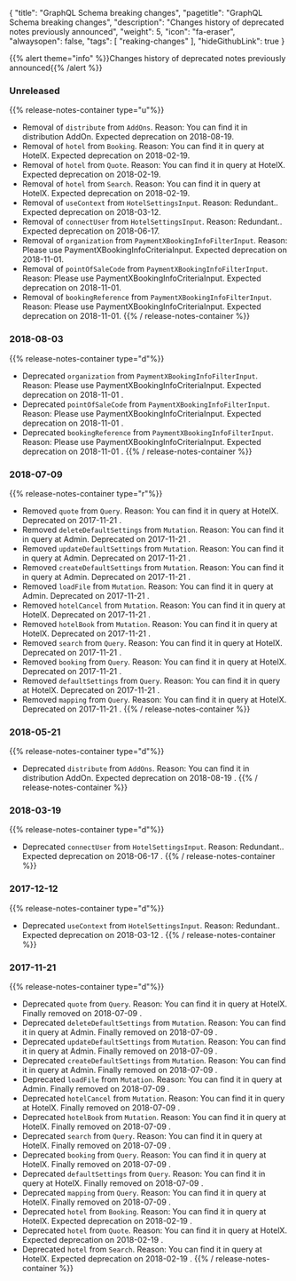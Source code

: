 {
	"title": "GraphQL Schema breaking changes",
	"pagetitle": "GraphQL Schema breaking changes",
	"description": "Changes history of deprecated notes previously announced",
	"weight": 5,
	"icon": "fa-eraser",
	"alwaysopen": false,
	"tags": [
		"reaking-changes"
	],
	"hideGithubLink": true
}

{{% alert theme="info" %}}Changes history of deprecated notes previously announced{{% /alert %}}

### Unreleased
{{% release-notes-container type="u"%}}
- Removal of `distribute` from `AddOns`. Reason: You can find it in distribution AddOn.  Expected deprecation on 2018-08-19.
- Removal of `hotel` from `Booking`. Reason: You can find it in query at HotelX.  Expected deprecation on 2018-02-19.
- Removal of `hotel` from `Quote`. Reason: You can find it in query at HotelX.  Expected deprecation on 2018-02-19.
- Removal of `hotel` from `Search`. Reason: You can find it in query at HotelX.  Expected deprecation on 2018-02-19.
- Removal of `useContext` from `HotelSettingsInput`. Reason: Redundant..  Expected deprecation on 2018-03-12.
- Removal of `connectUser` from `HotelSettingsInput`. Reason: Redundant..  Expected deprecation on 2018-06-17.
- Removal of `organization` from `PaymentXBookingInfoFilterInput`. Reason: Please use PaymentXBookingInfoCriteriaInput.  Expected deprecation on 2018-11-01.
- Removal of `pointOfSaleCode` from `PaymentXBookingInfoFilterInput`. Reason: Please use PaymentXBookingInfoCriteriaInput.  Expected deprecation on 2018-11-01.
- Removal of `bookingReference` from `PaymentXBookingInfoFilterInput`. Reason: Please use PaymentXBookingInfoCriteriaInput.  Expected deprecation on 2018-11-01.
{{% / release-notes-container %}}
### 2018-08-03
{{% release-notes-container type="d"%}}
- Deprecated `organization` from `PaymentXBookingInfoFilterInput`. Reason: Please use PaymentXBookingInfoCriteriaInput. Expected deprecation on 2018-11-01 .
- Deprecated `pointOfSaleCode` from `PaymentXBookingInfoFilterInput`. Reason: Please use PaymentXBookingInfoCriteriaInput. Expected deprecation on 2018-11-01 .
- Deprecated `bookingReference` from `PaymentXBookingInfoFilterInput`. Reason: Please use PaymentXBookingInfoCriteriaInput. Expected deprecation on 2018-11-01 .
{{% / release-notes-container %}}
### 2018-07-09
{{% release-notes-container type="r"%}}
- Removed `quote` from `Query`. Reason: You can find it in query at HotelX. Deprecated on 2017-11-21 .
- Removed `deleteDefaultSettings` from `Mutation`. Reason: You can find it in query at Admin. Deprecated on 2017-11-21 .
- Removed `updateDefaultSettings` from `Mutation`. Reason: You can find it in query at Admin. Deprecated on 2017-11-21 .
- Removed `createDefaultSettings` from `Mutation`. Reason: You can find it in query at Admin. Deprecated on 2017-11-21 .
- Removed `loadFile` from `Mutation`. Reason: You can find it in query at Admin. Deprecated on 2017-11-21 .
- Removed `hotelCancel` from `Mutation`. Reason: You can find it in query at HotelX. Deprecated on 2017-11-21 .
- Removed `hotelBook` from `Mutation`. Reason: You can find it in query at HotelX. Deprecated on 2017-11-21 .
- Removed `search` from `Query`. Reason: You can find it in query at HotelX. Deprecated on 2017-11-21 .
- Removed `booking` from `Query`. Reason: You can find it in query at HotelX. Deprecated on 2017-11-21 .
- Removed `defaultSettings` from `Query`. Reason: You can find it in query at HotelX. Deprecated on 2017-11-21 .
- Removed `mapping` from `Query`. Reason: You can find it in query at HotelX. Deprecated on 2017-11-21 .
{{% / release-notes-container %}}
### 2018-05-21
{{% release-notes-container type="d"%}}
- Deprecated `distribute` from `AddOns`. Reason: You can find it in distribution AddOn. Expected deprecation on 2018-08-19 .
{{% / release-notes-container %}}
### 2018-03-19
{{% release-notes-container type="d"%}}
- Deprecated `connectUser` from `HotelSettingsInput`. Reason: Redundant.. Expected deprecation on 2018-06-17 .
{{% / release-notes-container %}}
### 2017-12-12
{{% release-notes-container type="d"%}}
- Deprecated `useContext` from `HotelSettingsInput`. Reason: Redundant.. Expected deprecation on 2018-03-12 .
{{% / release-notes-container %}}
### 2017-11-21
{{% release-notes-container type="d"%}}
- Deprecated `quote` from `Query`. Reason: You can find it in query at HotelX. Finally removed on 2018-07-09 .
- Deprecated `deleteDefaultSettings` from `Mutation`. Reason: You can find it in query at Admin. Finally removed on 2018-07-09 .
- Deprecated `updateDefaultSettings` from `Mutation`. Reason: You can find it in query at Admin. Finally removed on 2018-07-09 .
- Deprecated `createDefaultSettings` from `Mutation`. Reason: You can find it in query at Admin. Finally removed on 2018-07-09 .
- Deprecated `loadFile` from `Mutation`. Reason: You can find it in query at Admin. Finally removed on 2018-07-09 .
- Deprecated `hotelCancel` from `Mutation`. Reason: You can find it in query at HotelX. Finally removed on 2018-07-09 .
- Deprecated `hotelBook` from `Mutation`. Reason: You can find it in query at HotelX. Finally removed on 2018-07-09 .
- Deprecated `search` from `Query`. Reason: You can find it in query at HotelX. Finally removed on 2018-07-09 .
- Deprecated `booking` from `Query`. Reason: You can find it in query at HotelX. Finally removed on 2018-07-09 .
- Deprecated `defaultSettings` from `Query`. Reason: You can find it in query at HotelX. Finally removed on 2018-07-09 .
- Deprecated `mapping` from `Query`. Reason: You can find it in query at HotelX. Finally removed on 2018-07-09 .
- Deprecated `hotel` from `Booking`. Reason: You can find it in query at HotelX. Expected deprecation on 2018-02-19 .
- Deprecated `hotel` from `Quote`. Reason: You can find it in query at HotelX. Expected deprecation on 2018-02-19 .
- Deprecated `hotel` from `Search`. Reason: You can find it in query at HotelX. Expected deprecation on 2018-02-19 .
{{% / release-notes-container %}}